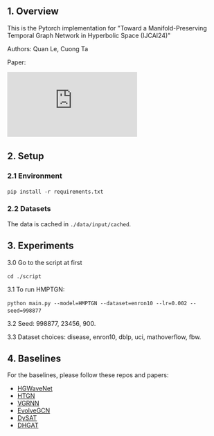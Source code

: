 ## 1. Overview

This is the Pytorch implementation for "Toward a Manifold-Preserving Temporal Graph Network in Hyperbolic Space (IJCAI24)"

Authors: Quan Le, Cuong Ta

Paper:

![alt text](https://github.com/quanlv9211/HMPTGN/blob/main/figures/HMPTGN_framework.pdf)

## 2. Setup

### 2.1 Environment
`pip install -r requirements.txt`

### 2.2 Datasets
The data is cached in `./data/input/cached`.

## 3. Experiments
3.0 Go to the script at first

```cd ./script```

3.1 To run HMPTGN:

```python main.py --model=HMPTGN --dataset=enron10 --lr=0.002 --seed=998877```

3.2 Seed: 998877, 23456, 900.

3.3 Dataset choices: disease, enron10, dblp, uci, mathoverflow, fbw.

## 4. Baselines
For the baselines, please follow these repos and papers:
- [HGWaveNet](https://github.com/TaiLvYuanLiang/HGWaveNet)
- [HTGN](https://github.com/marlin-codes/HTGN)
- [VGRNN](https://github.com/VGraphRNN/VGRNN)
- [EvolveGCN](https://github.com/IBM/EvolveGCN)
- [DySAT](https://github.com/FeiGSSS/DySAT_pytorch)
- [DHGAT](https://doi.org/10.1016/j.neucom.2023.127038)
